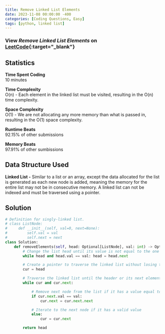 ```yaml
---
title: Remove Linked List Elements
date: 2023-11-08 00:00:00 -400
categories: [Coding Questions, Easy]
tags: [python, linked list]
---
```


### View *Remove Linked List Elements* on [LeetCode](https://leetcode.com/problems/remove-linked-list-elements/){:target="_blank"}  

## Statistics  

**Time Spent Coding**  
10 minutes

**Time Complexity**  
O(n) - Each element in the linked list must be visited, resulting in the O(n) time complexity.

**Space Complexity**  
O(1) - We are not allocating any more memory than what is passed in, resulting in the O(1) space complexity.

**Runtime Beats**  
92.15% of other submissions  

**Memory Beats**  
97.91% of other sumbissions  

## Data Structure Used  

**Linked List -** Similar to a list or an array, except the data allocated for the list is generated as each new node is added, meaning the memory for the entire list may not be in consecutive memory. A linked list can not be indexed and must be traversed using a pointer.

## Solution  

```python
# Definition for singly-linked list.
# class ListNode:
#     def __init__(self, val=0, next=None):
#         self.val = val
#         self.next = next
class Solution:
    def removeElements(self, head: Optional[ListNode], val: int) -> Optional[ListNode]:
        # Change the list head until its value is not equal to the one being removed
        while head and head.val == val: head = head.next

        # Create a pointer to traverse the linked list without losing the head of it
        cur = head

        # Traverse the linked list until the header or its next element is null
        while cur and cur.next:

            # Remove next node from the list if it has a value equal to the one being removed
            if cur.next.val == val:
                cur.next = cur.next.next

            # Iterate to the next node if it has a valid value
            else:
                cur = cur.next

        return head
```